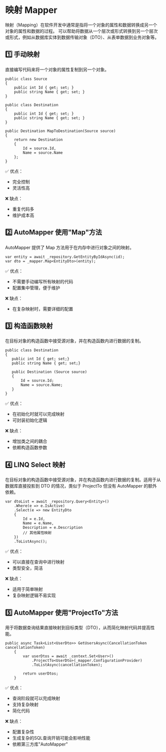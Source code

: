 # 映射 Mapper
映射（Mapping）在软件开发中通常是指将一个对象的属性和数据转换成另一个对象的属性和数据的过程。
可以帮助将数据从一个层次或形式转换到另一个层次或形式，例如从数据库实体到数据传输对象（DTO）、从表单数据到业务对象等。
## 1️⃣ 手动映射
直接编写代码来将一个对象的属性复制到另一个对象。
~~~
public class Source
{
    public int Id { get; set; }
    public string Name { get; set; }
}

public class Destination
{
    public int Id { get; set; }
    public string Name { get; set; }
}

public Destination MapToDestination(Source source)
{
    return new Destination
    {
        Id = source.Id,
        Name = source.Name
    };
}
~~~
✅ 优点：
- 完全控制
- 灵活性高

❌ 缺点：
- 重复代码多
- 维护成本高

## 2️⃣ AutoMapper 使用"Map"方法
AutoMapper 提供了 Map 方法用于在内存中进行对象之间的映射。
~~~
var entity = await _repository.GetEntityByIdAsync(id);
var dto = _mapper.Map<EntityDto>(entity);
~~~
✅ 优点：
- 不需要手动编写所有映射的代码
- 配置集中管理，便于维护

❌ 缺点：
- 在复杂映射时，需要详细的配置

## 3️⃣ 构造函数映射
在目标对象的构造函数中接受源对象，并在构造函数内进行数据的复制。
~~~
public class Destination
{
   public int Id { get; set;}
   public string Name { get; set;}

   public Destination (Source source)
   {
       Id = source.Id;
       Name = source.Name;
   }
}
~~~
✅ 优点：
- 在初始化时就可以完成映射
- 可封装初始化逻辑

❌ 缺点：
- 增加类之间的耦合
- 依赖构造函数参数

## 4️⃣ LINQ Select 映射
在目标对象的构造函数中接受源对象，并在构造函数内进行数据的复制。适用于从数据库直接投影到 DTO 的情况，类似于 ProjectTo 但没有 AutoMapper 的额外依赖。
~~~
var dtoList = await _repository.Query<Entity>()
    .Where(e => e.IsActive)
    .Select(e => new EntityDto
    {
        Id = e.Id,
        Name = e.Name,
        Description = e.Description
        // 其他属性映射
    })
    .ToListAsync();
~~~
✅ 优点：
- 可以直接在查询中进行映射
- 类型安全，简洁

❌ 缺点：
- 适用于简单映射
- 复杂映射逻辑不易实现

## 5️⃣ AutoMapper 使用"ProjectTo"方法
用于将数据查询结果直接映射到目标类型（DTO），从而简化映射代码并提高性能。
~~~
public async Task<List<UserDto>> GetUsersAsync(CancellationToken cancellationToken)
    {
        var userDtos = await _context.Set<User>()
            .ProjectTo<UserDto>(_mapper.ConfigurationProvider)
            .ToListAsync(cancellationToken);

        return userDtos;
    }
~~~
✅ 优点：
- 查询阶段就可以完成映射
- 支持复杂映射
- 简化代码

❌ 缺点：
- 配置复杂性
- 生成复杂的SQL查询开销可能会影响性能
- 依赖第三方库"AutoMapper"
